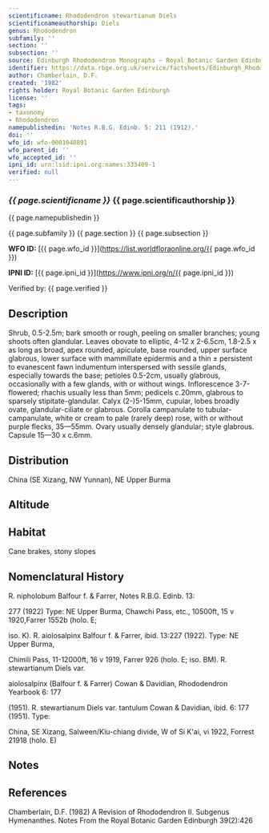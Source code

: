 ```yaml
---
scientificname: Rhododendron stewartianum Diels
scientificnameauthorship: Diels
genus: Rhododendron
subfamily: ''
section: ''
subsection: ''
source: Edinburgh Rhododendron Monographs – Royal Botanic Garden Edinburgh
identifier: https://data.rbge.org.uk/service/factsheets/Edinburgh_Rhododendron_Monographs.xhtml
author: Chamberlain, D.F.
created: '1982'
rights holder: Royal Botanic Garden Edinburgh
license: ''
tags:
- taxonomy
- Rhododendron
namepublishedin: 'Notes R.B.G. Edinb. 5: 211 (1912).'
doi: ''
wfo_id: wfo-0001048891
wfo_parent_id: ''
wfo_accepted_id: ''
ipni_id: urn:lsid:ipni.org:names:333409-1
verified: null
---
```

### _{{ page.scientificname }}_ {{ page.scientificauthorship }}
 {{ page.namepublishedin }}

{{ page.subfamily }} {{ page.section }} {{ page.subsection }}

**WFO ID:** [{{ page.wfo_id }}](https://list.worldfloraonline.org/{{ page.wfo_id }})

**IPNI ID:** [{{ page.ipni_id }}](https://www.ipni.org/n/{{ page.ipni_id }})

Verified by: {{ page.verified }}



## Description
Shrub, 0.5-2.5m; bark smooth or rough, peeling on smaller branches; young shoots often glandular. Leaves obovate to elliptic, 4-12 x 2-6.5cm, 1.8-2.5 x as long as broad, apex rounded, apiculate, base rounded, upper surface glabrous, lower surface with mammillate epidermis and a thin ± persistent to evanescent fawn indumentum interspersed with sessile glands, especially towards the base; petioles 0.5-2cm, usually glabrous, occasionally with a few glands, with or without wings. Inflorescence 3-7-flowered; rhachis usually less than 5mm; pedicels c.20mm, glabrous to sparsely stipitate-glandular. Calyx (2-)5-15mm, cupular, lobes broadly ovate, glandular-ciliate or glabrous. Corolla campanulate to tubular-campanulate, white or cream to pale (rarely deep) rose, with or without purple flecks, 35—55mm. Ovary usually densely glandular; style glabrous. Capsule 15—30 x c.6mm.

## Distribution
China (SE Xizang, NW Yunnan), NE Upper Burma

## Altitude


## Habitat
Cane brakes, stony slopes

## Nomenclatural History
R. nipholobum Balfour f. & Farrer, Notes R.B.G. Edinb. 13:

   277 (1922) Type: NE Upper Burma, Chawchi Pass, etc., 10500ft, 15 v 1920,Farrer 1552b (holo. E;

   iso. K). R. aiolosalpinx Balfour f. & Farrer, ibid. 13:227 (1922). Type: NE Upper Burma,

   Chimili Pass, 11-12000ft, 16 v 1919, Farrer 926 (holo. E; iso. BM). R. stewartianum Diels var.

   aiolosalpinx (Balfour f. & Farrer) Cowan & Davidian, Rhododendron Yearbook 6: 177

   (1951). R. stewartianum Diels var. tantulum Cowan & Davidian, ibid. 6: 177 (1951). Type:

   China, SE Xizang, Salween/Kiu-chiang divide, W of Si K'ai, vi 1922, Forrest 21918 (holo. E)
                       
## Notes


## References

Chamberlain, D.F. (1982) A Revision of Rhododendron II. Subgenus Hymenanthes. Notes From the Royal Botanic Garden Edinburgh 39(2):426
